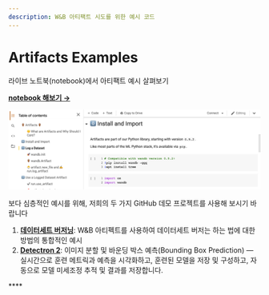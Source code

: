 ```yaml
---
description: W&B 아티팩트 시도를 위한 예시 코드
---
```


# Artifacts Examples

라이브 노트북\(notebook\)에서 아티팩트 예시 살펴보기

[**notebook 해보기 →**](https://colab.research.google.com/github/wandb/examples/blob/master/colabs/wandb-artifacts/Pipeline_Versioning_with_W%26B_Artifacts.ipynb)**​**

![](../.gitbook/assets/artifacts-colab-notebook.png)

보다 심층적인 예시를 위해, 저희의 두 가지 GitHub 데모 프로젝트를 사용해 보시기 바랍니다

1. [**데이터세트 버저닝**](https://github.com/wandb/artifacts-examples/tree/master/dataset-versioning):  W&B 아티펙트를 사용하여 데이터세트 버저는 하는 법에 대한 방법의 통합적인 예시
2. [**Detectron 2**](https://github.com/wandb/artifacts-examples/tree/master/detectron2): 이미지 분할 및 바운딩 박스 예측\(Bounding Box Prediction\) — 실시간으로 훈련 메트릭과 예측을 시각화하고, 훈련된 모델을 저장 및 구성하고, 자동으로 모델 미세조정 추적 및 결과를 저장합니다.

\*\*\*\*

